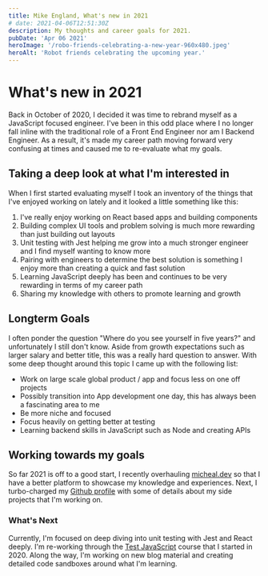 ```yaml
---
title: Mike England, What's new in 2021
# date: 2021-04-06T12:51:30Z
description: My thoughts and career goals for 2021.
pubDate: 'Apr 06 2021'
heroImage: '/robo-friends-celebrating-a-new-year-960x480.jpeg'
heroAlt: 'Robot friends celebrating the upcoming year.'
---
```


# What's new in 2021

Back in October of 2020, I decided it was time to rebrand myself as a JavaScript focused engineer. I've been in this odd place where I no longer fall inline with the traditional role of a Front End Engineer nor am I Backend Engineer. As a result, it's made my career path moving forward very confusing at times and caused me to re-evaluate what my goals.

## Taking a deep look at what I'm interested in

When I first started evaluating myself I took an inventory of the things that I've enjoyed working on lately and it looked a little something like this:

1. I've really enjoy working on React based apps and building components
2. Building complex UI tools and problem solving is much more rewarding than just building out layouts
3. Unit testing with Jest helping me grow into a much stronger engineer and I find myself wanting to know more
4. Pairing with engineers to determine the best solution is something I enjoy more than creating a quick and fast solution
5. Learning JavaScript deeply has been and continues to be very rewarding in terms of my career path
6. Sharing my knowledge with others to promote learning and growth

## Longterm Goals

I often ponder the question "Where do you see yourself in five years?" and unfortunately I still don't know. Aside from growth expectations such as larger salary and better title, this was a really hard question to answer. With some deep thought around this topic I came up with the following list:

- Work on large scale global product / app and focus less on one off projects
- Possibly transition into App development one day, this has always been a fascinating area to me
- Be more niche and focused
- Focus heavily on getting better at testing
- Learning backend skills in JavaScript such as Node and creating APIs

## Working towards my goals

So far 2021 is off to a good start, I recently overhauling [micheal.dev](https://micheal.dev) so that I have a better platform to showcase my knowledge and experiences. Next, I turbo-charged my [Github profile](https://github.com/michealengland) with some of details about my side projects that I'm working on.

### What's Next

Currently, I'm focused on deep diving into unit testing with Jest and React deeply. I'm re-working through the [Test JavaScript](https://testingjavascript.com/) course that I started in 2020. Along the way, I'm working on new blog material and creating detailed code sandboxes around what I'm learning.
